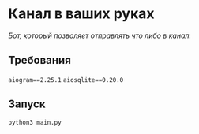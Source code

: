 # Канал в ваших руках
*Бот, который позволяет отправлять что либо в канал.*

## Требования
`aiogram==2.25.1`
`aiosqlite==0.20.0`

## Запуск
`python3 main.py`
